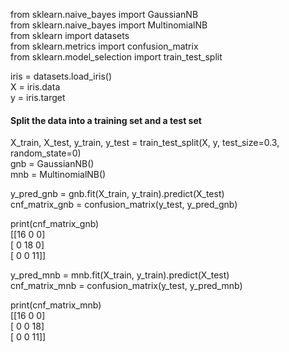  from sklearn.naive_bayes import GaussianNB  
 from sklearn.naive_bayes import MultinomialNB  
 from sklearn import datasets  
 from sklearn.metrics import confusion_matrix  
 from sklearn.model_selection import train_test_split  
 
 iris = datasets.load_iris()  
 X = iris.data  
 y = iris.target  
 
#### Split the data into a training set and a test set  
 X_train, X_test, y_train, y_test = train_test_split(X, y, test_size=0.3, random_state=0)  
 gnb = GaussianNB()  
 mnb = MultinomialNB()  
 
 y_pred_gnb = gnb.fit(X_train, y_train).predict(X_test)  
 cnf_matrix_gnb = confusion_matrix(y_test, y_pred_gnb)  
 
 print(cnf_matrix_gnb)  
[[16 0 0]  
 [ 0 18 0]  
 [ 0 0 11]]  
 
 y_pred_mnb = mnb.fit(X_train, y_train).predict(X_test)  
 cnf_matrix_mnb = confusion_matrix(y_test, y_pred_mnb)  
 
print(cnf_matrix_mnb)  
[[16 0 0]  
 [ 0 0 18]  
 [ 0 0 11]]  

